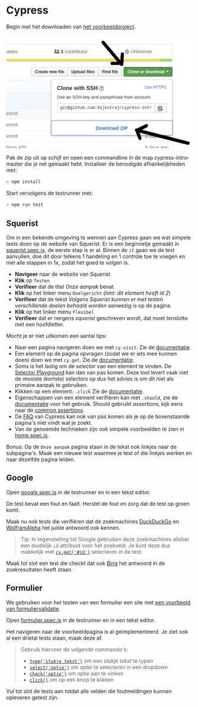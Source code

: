 # Cypress

Begin met het downloaden van [het voorbeeldproject](https://github.com/dijkstraj/cypress-intro).

![Voorbeeldproject downloaden](download-base.png)

Pak de zip uit op schijf en open een commandline in de map cypress-intro-master die je net gemaakt hebt.
Installeer de benodigde afhankelijkheden met:

```bash
> npm install
```

Start vervolgens de testrunner met:

```bash
> npm run test
```

## Squerist

Om in een bekende omgeving te wennen aan Cypress gaan we wat simpele tests doen op de website van Squerist.
Er is een beginnetje gemaakt in [squerist.spec.js](https://github.com/dijkstraj/cypress-intro/blob/master/cypress/integration/squerist.spec.js),
de eerste stap is er al.
Binnen de `it` gaan we de test aanvullen,
doe dit door telkens 1 handeling en 1 controle toe te voegen en niet alle stappen in 1x,
zodat het goed te volgen is.

- **Navigeer** naar de website van Squerist
- **Klik** op `Testen`
- **Verifieer** dat de titel *Onze aanpak* bevat.
- **Klik** op het linker menu `Doelgericht` (*hint: dit element heeft id 2*)
- **Verifieer** dat de tekst *Volgens Squerist kunnen er met testen verschillende doelen behaald worden* aanwezig is op de pagina.
- **Klik** op het linker menu `Flexibel`
- **Verifieer** dat er nergens *squerist* geschreven wordt, dat moet tenslotte met een hoofdletter.

Mocht je er niet uitkomen een aantal tips:

- Naar een pagina navigeren doen we met `cy.visit`. Zie de [documentatie](https://docs.cypress.io/api/commands/visit.html#Syntax).
- Een element op de pagina opvragen (zodat we er iets mee kunnen doen) doen we met `cy.get`. Zie de [documentatie](https://docs.cypress.io/api/commands/get.html#Syntax).
- Soms is het lastig om de *selector* van een element te vinden. De [Selector Playground](https://docs.cypress.io/guides/core-concepts/test-runner.html#Selector-Playground) kan dan van pas komen. Deze tool levert vaak niet de mooiste (kortste) selectors op dus het advies is om dit niet als primaire aanpak te gebruiken.
- Klikken op een element: `.click` Zie de [documentatie](https://docs.cypress.io/api/commands/click.html#Syntax).
- Eigenschappen van een element verifiëren kan met `.should`, zie de [documentatie](https://docs.cypress.io/api/commands/should.html#Syntax) voor het gebruik. Should gebruikt *assertions*, kijk eens naar de [common assertions](https://docs.cypress.io/guides/references/assertions.html#Common-Assertions).
- De [FAQ](https://docs.cypress.io/faq/questions/using-cypress-faq.html) van Cypress kan ook van pas komen als je op de bovenstaande pagina's niet vindt wat je zoekt.
- Van de genoemde technieken zijn ook simpele voorbeelden te zien in [home.spec.js](https://github.com/dijkstraj/cypress-intro/blob/master/cypress/integration/home.spec.js).

Bonus:
Op de `Onze aanpak` pagina staan in de tekst ook linkjes naar de subpagina's. Maak een nieuwe test waarmee je test of die linkjes werken en naar dezelfde pagina leiden.

## Google

Open [google.spec.js](https://github.com/dijkstraj/cypress-intro/blob/master/cypress/integration/google.spec.js) in de testrunner en in een tekst editor.

De test bevat een fout en faalt.
Herstel de fout en zorg dat de test op groen komt.

Maak nu ook tests die verifiëren dat de zoekmachines [DuckDuckGo](https://duckduckgo.com)
en [WolframAlpha](https://www.wolframalpha.com) het juiste antwoord ook kennen.

> Tip: In tegenstelling tot Google gebruiken deze zoekmachines allebei een duidelijk
> `id` attribuut voor het zoekveld.
> Je kunt deze dus makkelijk met [`cy.get('#id')`](https://docs.cypress.io/api/commands/get.html)
> selecteren in de test.

Maak tot slot een test die checkt dat ook [Bing](https://www.bing.com)
het antwoord in de zoekresultaten heeft staan.

## Formulier

We gebruiken voor het testen van een formulier een site met
[een voorbeeld van formuliervalidatie](https://wet-boew.github.io/v4.0-ci/demos/formvalid/formvalid-en.html).

Open [formulier.spec.js](https://github.com/dijkstraj/cypress-intro/blob/master/cypress/integration/formulier.spec.js) in de testrunner en in een tekst editor.

Het navigeren naar de voorbeeldpagina is al geïmplementeerd.
Je ziet ook al een drietal tests staan, maak deze af.

> Gebruik hiervoor de volgende commando's:
>
> * [`type('stukje tekst')`](https://docs.cypress.io/api/commands/type.html) om een _stukje tekst_ te typen
> * [`select('optie')`](https://docs.cypress.io/api/commands/select.html) om _optie_ te selecteren in een dropdown
> * [`check('optie')`](https://docs.cypress.io/api/commands/check.html) om _optie_ aan te vinken
> * [`click()`](https://docs.cypress.io/api/commands/click.html) om op een knop te klikken

Vul tot slot de tests aan totdat alle velden die foutmeldingen kunnen opleveren getest zijn.
